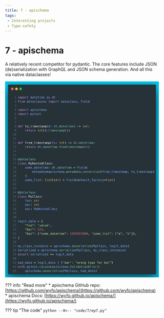 ```yaml
---
title: 7 - apischema
tags:
 - Interesting projects
 - Type-safety
---
```

# 7 - apischema

A relatively recent competitor for pydantic. The core features include JSON (de)serialization with GraphQL and JSON schema generation. And all this via native dataclasses!

![TODO](../img/7.png)

??? info "Read more"
    * apischema GitHub repo: [https://github.com/wyfo/apischema](https://github.com/wyfo/apischema)
    * apischema Docs: [https://wyfo.github.io/apischema/](https://wyfo.github.io/apischema/)

??? tip "The code"
    ```python
    --8<-- "code/7/ep7.py"
    ```